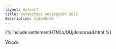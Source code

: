 ```yaml
---
layout: default
title: Választási névjegyzék 2022
description: Újdombrád
---
```


{% include settlementHTMLs/UUjdombraad.html %}

[Vissza](../)